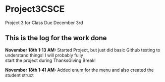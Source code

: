 # Project3CSCE
Project 3 for Class
Due December 3rd
## This is the log for the work done

**November 18th 1:13 AM:**
Started Project, but just did basic Github testing to understand things! I will probably fully  
start the project during ThanksGiving Break!  
  
**November 18th 1:41 AM:**
Added enum for the menu and also created the student struct




